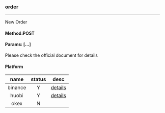 ### order

---

New Order

#### Method:POST

#### Params: [...]

Please check the official document for details

#### Platform

| name | status | desc |
|:---:|:---:|:---:|
|binance|Y|[details](https://binance-docs.github.io/apidocs/spot/cn/#trade-2)|
|huobi|Y|[details](https://huobiapi.github.io/docs/spot/v1/cn/#fd6ce2a756)|
|okex|N||
